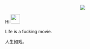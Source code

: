 <p align="center">
<img src="https://github-readme-stats.vercel.app/api?username=JessYanCoding&show_icons=true&count_private=true&hide=contribs&include_all_commits=true&theme=highcontrast&bg_color=30,e96443,904e95" />
</p>

Hi <img src="https://raw.githubusercontent.com/wasabeef/wasabeef/master/icons/wave.gif" width="30px">

Life is a fucking movie.

人生如戏。
